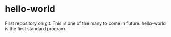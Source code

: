 hello-world
================
First repository on git. 
This is one of the many to come in future.
hello-world is the first standard program.
